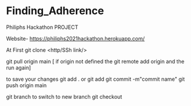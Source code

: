 # Finding_Adherence

Philiphs Hackathon PROJECT


Website- https://philiphs2021hackathon.herokuapp.com/


At First 
git clone <http/SSh link/>

git pull origin main
 [ if origin not defined the 
    git remote add origin <github link> and the run again]

to save your changes
git add . or git add <particular file>
git commit -m"commit name"
git push origin main


git branch <new branch name>
 to switch to new branch
git checkout <branch name>
